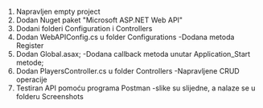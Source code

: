 1. Napravljen empty project
2. Dodan Nuget paket "Microsoft ASP.NET Web API"
3. Dodani folderi Configuration i Controllers
4. Dodan WebAPIConfig.cs u folder Configurations
	-Dodana metoda Register
6. Dodan Global.asax; 
	-Dodana callback metoda unutar Application_Start metode;
7. Dodan PlayersController.cs u folder Controllers
	-Napravljene CRUD operacije
8. Testiran API pomoću programa Postman
	-slike su slijedne, a nalaze se u folderu Screenshots